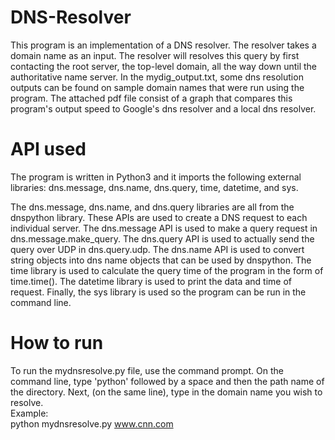 # DNS-Resolver

This program is an implementation of a DNS resolver.  The resolver takes a domain name as an input.  The resolver will resolves this query by first contacting the root server, the top-level domain, all the way down until the authoritative name server.  In the mydig_output.txt, some dns resolution outputs can be found on sample domain names that were run using the program.  The attached pdf file consist of a graph that compares this program's output speed to Google's dns resolver and a local dns resolver.

# API used
The program is written in Python3 and it imports the following external libraries: dns.message, dns.name, dns.query, time, datetime, and sys.

The dns.message, dns.name, and dns.query libraries are all from the dnspython library.  These APIs are used to create a DNS request to each individual server.  The dns.message API is used to make a query request in dns.message.make_query. The dns.query API is used to actually send the query over UDP in dns.query.udp.  The dns.name API is used to convert string objects into dns name objects that can be used by dnspython.  The time library is used to calculate the query time of the program in the form of time.time().  The datetime library is used to print the data and time of request. Finally, the sys library is used so the program can be run in the command line.

# How to run
To run the mydnsresolve.py file, use the command prompt.  On the command line, type 'python' followed by a space and then the
path name of the directory.  Next, (on the same line),  type in the domain name you wish to resolve. <br />
Example: <br />
python mydnsresolve.py www.cnn.com
